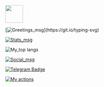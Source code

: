 <div id="header" align="left">
  <img src="https://media.giphy.com/media/3ohrysN9ge0eqKphCM/giphy.gif" width="55"/>
</div>

[![Greetings_msg](https://readme-typing-svg.demolab.com?font=Mountains+of+Christmas&size=50&duration=2000&pause=100&color=D4D9F7&background=FF009800&multiline=true&width=1400&height=400&lines=%F0%9F%92%BB+I+welcome+you+to+my+profile;+;%F0%9F%A4%93++Here+you+can+find+my+various+projects+and+learn+more+about+my+work+;+;%F0%9F%A4%97+Make+yourself+at+home!)](https://git.io/typing-svg)

[![Stats_msg](https://readme-typing-svg.demolab.com?font=Mountains+of+Christmas&size=23&duration=2000&pause=10000&color=D4D9F7&width=150&height=35&lines=%F0%9F%9B%A0+MY+STATS%3A)](https://git.io/typing-svg)

![My_top langs](https://github-readme-stats.vercel.app/api/top-langs/?username=pstpn&theme=apprentice&layout=compact&hide=assembly)

[![Social_msg](https://readme-typing-svg.demolab.com?font=Mountains+of+Christmas&duration=2000&pause=10000&color=D4D9F7&multiline=true&width=150&height=35&lines=%F0%9F%93%AE+MY+SOCIALS%3A)](https://git.io/typing-svg)

<div id="badges">
  <a href="https://t.me/p_stpn">
    <img src="https://img.shields.io/badge/Telegram-white?style=for-the-badge&logo=Telegram&logoColor=blue" alt="Telegram Badge"/>
</div>

![My actions](https://github.com/pstpn/pstpn/blob/output/github-contribution-grid-snake.gif)
